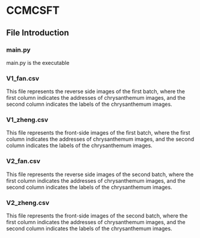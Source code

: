 # CCMCSFT
## File Introduction
### main.py
main.py is the executable

### V1_fan.csv
This file represents the reverse side images of the first batch, where the first column indicates the addresses of chrysanthemum images, and the second column indicates the labels of the chrysanthemum images.

### V1_zheng.csv
This file represents the front-side images of the first batch, where the first column indicates the addresses of chrysanthemum images, and the second column indicates the labels of the chrysanthemum images.

### V2_fan.csv
This file represents the reverse side images of the second batch, where the first column indicates the addresses of chrysanthemum images, and the second column indicates the labels of the chrysanthemum images.

### V2_zheng.csv
This file represents the front-side images of the second batch, where the first column indicates the addresses of chrysanthemum images, and the second column indicates the labels of the chrysanthemum images.
